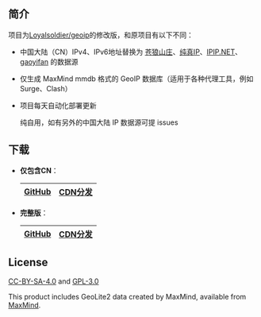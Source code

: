 ## 简介

项目为[Loyalsoldier/geoip](https://github.com/Loyalsoldier/geoip)的修改版，和原项目有以下不同：

- 中国大陆（CN）IPv4、IPv6地址替换为 [苍狼山庄](https://ispip.clang.cn/)、[纯真IP](https://github.com/metowolf/iplist)、[IPIP.NET](https://github.com/17mon/china_ip_list)、[gaoyifan](https://github.com/gaoyifan/china-operator-ip) 的数据源

- 仅生成 MaxMind mmdb 格式的 GeoIP 数据库（适用于各种代理工具，例如 Surge、Clash）

- 项目每天自动化部署更新
  
  纯自用，如有另外的中国大陆 IP 数据源可提 issues

## 下载

- **仅包含CN**：
  
  | [GitHub](https://raw.githubusercontent.com/NobyDa/geoip/release/Private-GeoIP-CN.mmdb) | [CDN分发](https://cdn.jsdelivr.net/gh/NobyDa/geoip@release/Private-GeoIP-CN.mmdb) |
  | -------------------------------------------------------------------------------------- | ------------------------------------------------------------------------------- |

- **完整版**：
  
  | [GitHub](https://raw.githubusercontent.com/NobyDa/geoip/release/Private-GeoIP.mmdb) | [CDN分发](https://cdn.jsdelivr.net/gh/NobyDa/geoip@release/Private-GeoIP.mmdb) |
  | ----------------------------------------------------------------------------------- | ---------------------------------------------------------------------------- |

## License

[CC-BY-SA-4.0](https://creativecommons.org/licenses/by-sa/4.0/) and [GPL-3.0](https://github.com/Loyalsoldier/geoip/blob/master/LICENSE-GPL)

This product includes GeoLite2 data created by MaxMind, available from [MaxMind](http://www.maxmind.com).
